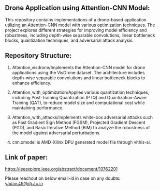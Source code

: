 ## Drone Application using Attention-CNN Model:
This repository contains implementations of a drone-based application utilizing an Attention-CNN model with various optimization techniques. The project explores different strategies for improving model efficiency and robustness, including depth-wise separable convolutions, linear bottleneck blocks, quantization techniques, and adversarial attack analysis.

## Repository Structure:

1) Attention_visdrone/Implements the Attention-CNN model for drone applications using the VisDrone dataset. The architecture includes depth-wise separable convolutions and linear bottleneck blocks to enhance efficiency.

2) Attention_with_optimization/Applies various quantization techniques, including Post-Training Quantization (PTQ) and Quantization-Aware Training (QAT), to reduce model size and computational cost while maintaining performance.

3) Attention_with_attacks/Implements white-box adversarial attacks such as Fast Gradient Sign Method (FGSM), Projected Gradient Descent (PGD), and Basic Iterative Method (BIM) to analyze the robustness of the model against adversarial perturbations.

4) cnn.xmodel is AMD-Xilinx DPU generated model file through vithis-ai.

## Link of paper:
https://ieeexplore.ieee.org/abstract/document/10762201

Please reachout on below email-id in case on any doubts:
yadav.49@iitj.ac.in
